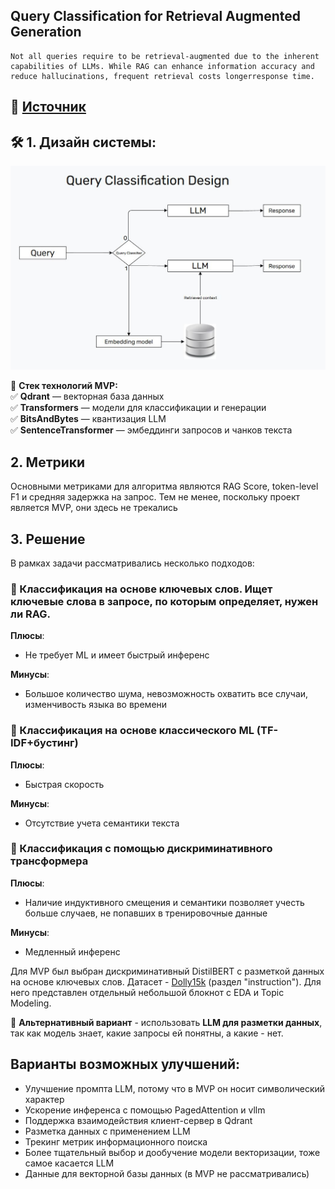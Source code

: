 ## **Query Classification for Retrieval Augmented Generation**

```
Not all queries require to be retrieval-augmented due to the inherent capabilities of LLMs. While RAG can enhance information accuracy and reduce hallucinations, frequent retrieval costs longerresponse time.
```
## 📄 [Источник]((https://aclanthology.org/2024.emnlp-main.981.pdf))


## 🛠 1. Дизайн системы:
![](docs/query_classification_design.png)

📌 **Стек технологий MVP:**  
✅ **Qdrant** — векторная база данных  
✅ **Transformers** — модели для классификации и генерации  
✅ **BitsAndBytes** — квантизация LLM  
✅ **SentenceTransformer** — эмбеддинги запросов и чанков текста

## 2. Метрики

Основными метриками для алгоритма являются RAG Score, token-level F1 и средняя задержка на запрос. Тем не менее, поскольку проект является MVP, они здесь не трекались

## 3. Решение 

В рамках задачи рассматривались несколько подходов:

### 🔹 Классификация на основе ключевых слов. Ищет ключевые слова в запросе, по которым определяет, нужен ли RAG.

**Плюсы**:

- Не требует ML и имеет быстрый инференс

**Минусы**:

- Большое количество шума, невозможность охватить все случаи, изменчивость языка во времени


### 🔹 Классификация на основе классического ML (TF-IDF+бустинг)

**Плюсы**:

- Быстрая скорость

**Минусы**:

- Отсутствие учета семантики текста

### 🔹 Классификация с помощью дискриминативного трансформера

**Плюсы**:

- Наличие индуктивного смещения и семантики позволяет учесть больше случаев, не попавших в тренировочные данные

**Минусы**:

- Медленный инференс

Для MVP был выбран дискриминативный DistilBERT с разметкой данных на основе ключевых слов. Датасет - [Dolly15k](https://huggingface.co/datasets/databricks/databricks-dolly-15k) (раздел "instruction"). Для него представлен отдельный небольшой блокнот с EDA и Topic Modeling.

📌 **Альтернативный вариант** -  использовать **LLM для разметки данных**, так как модель знает, какие запросы ей понятны, а какие - нет.

## Варианты возможных улучшений:

- Улучшение промпта LLM, потому что в MVP он носит символический характер
- Ускорение инференса с помощью PagedAttention и vllm
- Поддержка взаимодействия клиент-сервер в Qdrant
- Разметка данных с применением LLM
- Трекинг метрик информационного поиска
- Более тщательный выбор и дообучение модели векторизации, тоже самое касается LLM
- Данные для векторной базы данных (в MVP не рассматривались)
